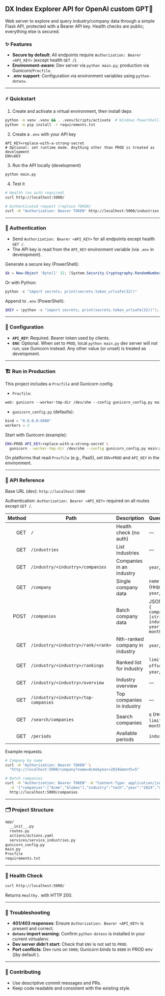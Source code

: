 ## DX Index Explorer API for OpenAI custom GPT🚀

Web server to explore and query industry/company data through a simple Flask API, protected with a Bearer API key. Health checks are public; everything else is secured.

### ✨ Features

- **Secure by default**: All endpoints require `Authorization: Bearer <API_KEY>` (except health `GET /`).
- **Environment-aware**: Dev server via `python main.py`; production via Gunicorn/`Procfile`.
- **.env support**: Configuration via environment variables using `python-dotenv`.

---

### ⚡ Quickstart

1) Create and activate a virtual environment, then install deps

```bash
python -m venv .venv && . .venv/Scripts/activate  # Windows PowerShell: . .venv\Scripts\Activate.ps1
python -m pip install -r requirements.txt
```

2) Create a `.env` with your API key

```env
API_KEY=replace-with-a-strong-secret
# Optional: set runtime mode. Anything other than PROD is treated as development
ENV=DEV
```

3) Run the API locally (development)

```bash
python main.py
```

4) Test it

```bash
# Health (no auth required)
curl http://localhost:5000/

# Authenticated request (replace TOKEN)
curl -H "Authorization: Bearer TOKEN" http://localhost:5000/industries
```

---

### 🔐 Authentication

- Send `Authorization: Bearer <API_KEY>` for all endpoints except health `GET /`.
- The API key is read from the `API_KEY` environment variable (via `.env` in development).

Generate a secure key (PowerShell):

```powershell
$b = New-Object 'Byte[]' 32; [System.Security.Cryptography.RandomNumberGenerator]::Fill($b); [System.Convert]::ToHexString($b)
```

Or with Python:

```powershell
python -c "import secrets; print(secrets.token_urlsafe(32))"
```

Append to `.env` (PowerShell):

```powershell
$KEY = (python -c "import secrets; print(secrets.token_urlsafe(32))"); Add-Content -Path .env -Value "API_KEY=$KEY"
```

---

### 🧰 Configuration

- **`API_KEY`**: Required. Bearer token used by clients.
- **`ENV`**: Optional. When set to `PROD`, local `python main.py` dev server will not run; use Gunicorn instead. Any other value (or unset) is treated as development.

---

### 🏗️ Run in Production

This project includes a `Procfile` and Gunicorn config.

- `Procfile`:

```txt
web: gunicorn --worker-tmp-dir /dev/shm --config gunicorn_config.py main:app
```

- `gunicorn_config.py` (defaults):

```python
bind = "0.0.0.0:8080"
workers = 2
```

Start with Gunicorn (example):

```bash
ENV=PROD API_KEY=replace-with-a-strong-secret \
  gunicorn --worker-tmp-dir /dev/shm --config gunicorn_config.py main:app
```

On platforms that read `Procfile` (e.g., PaaS), set `ENV=PROD` and `API_KEY` in the environment.

---

### 🧭 API Reference

Base URL (dev): `http://localhost:5000`

Authentication: `Authorization: Bearer <API_KEY>` required on all routes except `GET /`.

| Method | Path                                   | Description                    | Query/Body                                                      |
| -----: | -------------------------------------- | ------------------------------ | --------------------------------------------------------------- |
|    GET | `/`                                  | Health check (no auth)         | —                                                              |
|    GET | `/industries`                        | List industries                | —                                                              |
|    GET | `/industry/<industry>/companies`     | Companies in an industry       | `year`, `month`                                             |
|    GET | `/company`                           | Single company data            | `name` (required), `year`, `month`                        |
|   POST | `/companies`                         | Batch company data             | JSON body:`{ companies: [string], industry?, year?, month? }` |
|    GET | `/industry/<industry>/rank/<rank>`   | Nth-ranked company in industry | `year`, `month`                                             |
|    GET | `/industry/<industry>/rankings`      | Ranked list for industry       | `limit`, `offset`, `year`, `month`                      |
|    GET | `/industry/<industry>/overview`      | Industry overview              | —                                                              |
|    GET | `/industry/<industry>/top-companies` | Top companies in industry      | —                                                              |
|    GET | `/search/companies`                  | Search companies               | `q` (required), `limit`, `year`, `month`                |
|    GET | `/periods`                           | Available periods              | `industry`                                                    |

Example requests:

```bash
# Company by name
curl -H "Authorization: Bearer TOKEN" \
  "http://localhost:5000/company?name=Acme&year=2024&month=5"

# Batch companies
curl -H "Authorization: Bearer TOKEN" -H "Content-Type: application/json" \
  -d '{"companies":["Acme","Globex"],"industry":"tech","year":"2024","month":5}' \
  http://localhost:5000/companies
```

---

### 🗂️ Project Structure

```txt
app/
  __init__.py
  routes.py
  actions/actions.yaml
  services/service_industries.py
gunicorn_config.py
main.py
Procfile
requirements.txt
```

---

### 🧪 Health Check

```bash
curl http://localhost:5000/
```

Returns `Healthy.` with HTTP 200.

---

### 🧯 Troubleshooting

- **401/403 responses**: Ensure `Authorization: Bearer <API_KEY>` is present and correct.
- **`dotenv` import warning**: Confirm `python-dotenv` is installed in your current virtualenv.
- **Dev server didn’t start**: Check that `ENV` is not set to `PROD`.
- **Port conflicts**: Dev runs on `5000`; Gunicorn binds to `8080` in PROD env ()by default ).

---

### 🤝 Contributing

- Use descriptive commit messages and PRs.
- Keep code readable and consistent with the existing style.
